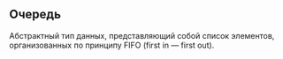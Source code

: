 ## Очередь
Абстрактный тип данных, представляющий собой список элементов, организованных по принципу FIFO (first in — first out).